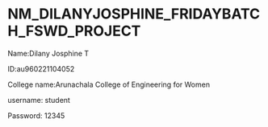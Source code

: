 # NM_DILANYJOSPHINE_FRIDAYBATCH_FSWD_PROJECT


Name:Dilany Josphine T


ID:au960221104052


College name:Arunachala College of Engineering for Women


username: student


Password: 12345

